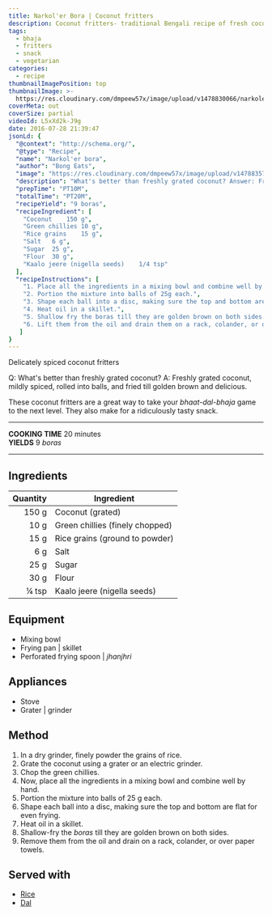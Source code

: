 ```yaml
---
title: Narkol'er Bora | Coconut fritters
description: Coconut fritters- traditional Bengali recipe of fresh coconuts grated, spiced with green chillies, then shallow-fried.
tags:
  - bhaja
  - fritters
  - snack
  - vegetarian
categories:
  - recipe
thumbnailImagePosition: top
thumbnailImage: >-
  https://res.cloudinary.com/dmpeew57x/image/upload/v1478830066/narkoler-bora_thumbnail.jpg
coverMeta: out
coverSize: partial
videoId: L5xXd2k-J9g
date: 2016-07-28 21:39:47
jsonLd: {
  "@context": "http://schema.org/",
  "@type": "Recipe",
  "name": "Narkol'er bora",
  "author": "Bong Eats",
  "image": "https://res.cloudinary.com/dmpeew57x/image/upload/v1478835725/thumbs/narkoler-bora_thumbnail_small.jpg",
  "description": "What's better than freshly grated coconut? Answer: Freshly grated coconut, mildly spiced, rolled into balls, and fried till golden brown and delicious.",
  "prepTime": "PT10M",
  "totalTime": "PT20M",
  "recipeYield": "9 boras",
  "recipeIngredient": [
    "Coconut	150 g",
    "Green chillies	10 g",
    "Rice grains	15 g",
    "Salt	6 g",
    "Sugar	25 g",
    "Flour	30 g",
    "Kaalo jeere (nigella seeds)	1/4 tsp"
  ],
  "recipeInstructions": [
    "1. Place all the ingredients in a mixing bowl and combine well by hand.",
    "2. Portion the mixture into balls of 25g each.",
    "3. Shape each ball into a disc, making sure the top and bottom are flat for even frying.",
    "4. Heat oil in a skillet.",
    "5. Shallow fry the boras till they are golden brown on both sides.",
    "6. Lift them from the oil and drain them on a rack, colander, or over paper towels."
   ]
}
---
```



<p class="post-byline">Delicately spiced coconut fritters</p>

<p class="post-intro">Q: What's better than freshly grated coconut?
A: Freshly grated coconut, mildly spiced, rolled into balls, and fried till golden brown and delicious.</p>

<!-- more -->
<span class="dropcap">T</span>hese coconut fritters are a great way to take your _bhaat-dal-bhaja_ game to the next level. They also make for a ridiculously tasty snack.

***

**COOKING TIME** 20 minutes   
**YIELDS** 9 _boras_

***
## Ingredients
| Quantity | Ingredient                      |
|---------:|---------------------------------|
|    150 g | Coconut (grated)                |
|     10 g | Green chillies (finely chopped) |
|     15 g | Rice grains (ground to powder)  |
|      6 g | Salt                            |
|     25 g | Sugar                           |
|     30 g | Flour                           |
|    ¼ tsp | Kaalo jeere (nigella seeds)     |

## Equipment
- Mixing bowl
- Frying pan | skillet
- Perforated frying spoon | _jhanjhri_

## Appliances
- Stove
- Grater | grinder

## Method
1. In a dry grinder, finely powder the grains of rice.
2. Grate the coconut using a grater or an electric grinder.
3. Chop the green chillies.  
4. Now, place all the ingredients in a mixing bowl and combine well by hand.
5. Portion the mixture into balls of 25 g each.
6. Shape each ball into a disc, making sure the top and bottom are flat for even frying.
7. Heat oil in a skillet.
8. Shallow-fry the _boras_ till they are golden brown on both sides.
9. Remove them from the oil and drain on a rack, colander, or over paper towels.

## Served with
- [Rice](/how-to/cook-the-perfect-rice/)
- [Dal](/tags/dal/)
